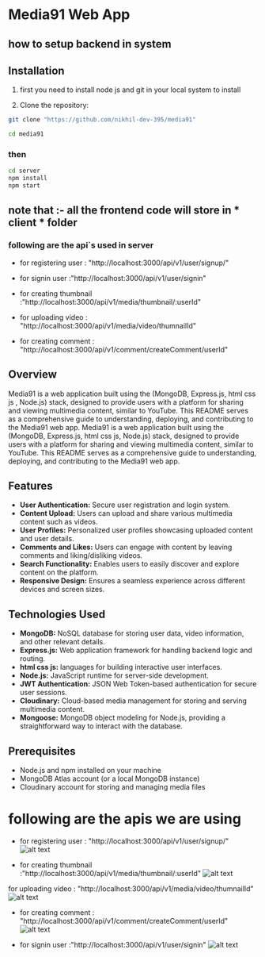 # Media91 Web App

## how to setup backend in system

## Installation

1. first you need to install node js and git in your local system to install

2. Clone the repository:

```bash
git clone "https://github.com/nikhil-dev-395/media91"

cd media91

```

### then

```bash
cd server
npm install
npm start
```


## note that :- all the frontend code will store in * client * folder

### following are the api`s used in server

- for registering user : "http://localhost:3000/api/v1/user/signup/"

- for signin user :"http://localhost:3000/api/v1/user/signin"
- for creating thumbnail :"http://localhost:3000/api/v1/media/thumbnail/:userId"

- for uploading video : "http://localhost:3000/api/v1/media/video/thumnailId"
- for creating comment : "http://localhost:3000/api/v1/comment/createComment/userId"

## Overview

Media91 is a web application built using the (MongoDB, Express.js, html css js , Node.js) stack, designed to provide users with a platform for sharing and viewing multimedia content, similar to YouTube. This README serves as a comprehensive guide to understanding, deploying, and contributing to the Media91 web app.
Media91 is a web application built using the (MongoDB, Express.js, html css js, Node.js) stack, designed to provide users with a platform for sharing and viewing multimedia content, similar to YouTube. This README serves as a comprehensive guide to understanding, deploying, and contributing to the Media91 web app.

## Features

- **User Authentication:** Secure user registration and login system.
- **Content Upload:** Users can upload and share various multimedia content such as videos.
- **User Profiles:** Personalized user profiles showcasing uploaded content and user details.
- **Comments and Likes:** Users can engage with content by leaving comments and liking/disliking videos.
- **Search Functionality:** Enables users to easily discover and explore content on the platform.
- **Responsive Design:** Ensures a seamless experience across different devices and screen sizes.

## Technologies Used

- **MongoDB:** NoSQL database for storing user data, video information, and other relevant details.
- **Express.js:** Web application framework for handling backend logic and routing.
- **html css js:** languages for building interactive user interfaces.
- **Node.js:** JavaScript runtime for server-side development.
- **JWT Authentication:** JSON Web Token-based authentication for secure user sessions.
- **Cloudinary:** Cloud-based media management for storing and serving multimedia content.
- **Mongoose:** MongoDB object modeling for Node.js, providing a straightforward way to interact with the database.

## Prerequisites

- Node.js and npm installed on your machine
- MongoDB Atlas account (or a local MongoDB instance)
- Cloudinary account for storing and managing media files

# following are the apis we are using

- for registering user : "http://localhost:3000/api/v1/user/signup/"
  ![alt text](image.png)

- for creating thumbnail :"http://localhost:3000/api/v1/media/thumbnail/:userId"
  ![alt text](image-1.png)

for uploading video : "http://localhost:3000/api/v1/media/video/thumnailId"
![alt text](image-2.png)

- for creating comment : "http://localhost:3000/api/v1/comment/createComment/userId"
  ![alt text](image-3.png)

- for signin user :"http://localhost:3000/api/v1/user/signin"
  ![alt text](image-4.png)
